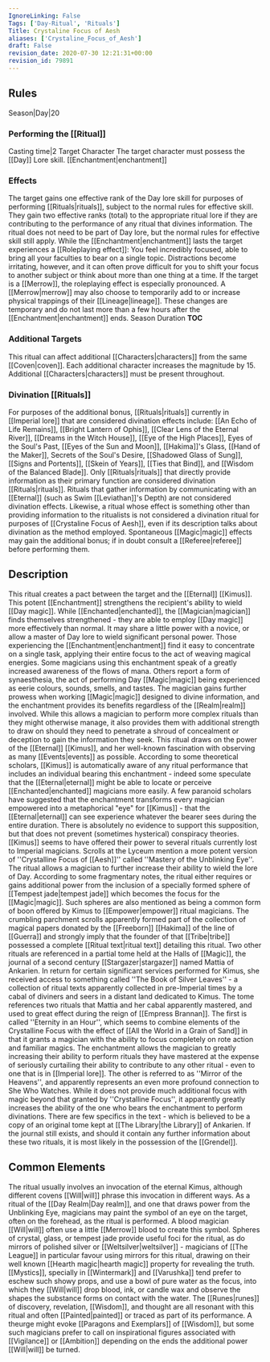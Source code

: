 ```yaml
---
IgnoreLinking: False
Tags: ['Day-Ritual', 'Rituals']
Title: Crystaline Focus of Aesh
aliases: ['Crystaline_Focus_of_Aesh']
draft: False
revision_date: 2020-07-30 12:21:31+00:00
revision_id: 79891
---
```


## Rules
Season|Day|20
### Performing the [[Ritual]]
Casting time|2 Target Character The target character must possess the [[Day]] Lore skill. 
[[Enchantment|enchantment]]
### Effects
The target gains one effective rank of the Day lore skill for purposes of performing [[Rituals|rituals]], subject to the normal rules for effective skill. 
They gain two effective ranks (total) to the appropriate ritual lore if they are contributing to the performance of any ritual that divines information. The ritual does not need to be part of Day lore, but the normal rules for effective skill still apply. 
While the [[Enchantment|enchantment]] lasts the target experiences a [[Roleplaying effect]]: You feel incredibly focused, able to bring all your faculties to bear on a single topic. Distractions become irritating, however, and it can often prove difficult for you to shift your focus to another subject or think about more than one thing at a time.
If the target is a [[Merrow]], the roleplaying effect is especially pronounced. A [[Merrow|merrow]] may also choose to temporarily add to or increase physical trappings of their [[Lineage|lineage]]. These changes are temporary and do not last more than a few hours after the [[Enchantment|enchantment]] ends.
Season Duration
__TOC__
### Additional Targets
This ritual can affect additional [[Characters|characters]] from the same [[Coven|coven]]. Each additional character increases the magnitude by 15. Additional [[Characters|characters]] must be present throughout.
### Divination [[Rituals]]
For purposes of the additional bonus, [[Rituals|rituals]] currently in [[Imperial lore]] that are considered divination effects include: [[An Echo of Life Remains]], [[Bright Lantern of Ophis]], [[Clear Lens of the Eternal River]], [[Dreams in the Witch House]], [[Eye of the High Places]], Eyes of the Soul's Past, [[Eyes of the Sun and Moon]], [[Hakima]]'s Glass, [[Hand of the Maker]], Secrets of the Soul's Desire, [[Shadowed Glass of Sung]], [[Signs and Portents]], [[Skein of Years]], [[Ties that Bind]], and [[Wisdom of the Balanced Blade]]. 
Only [[Rituals|rituals]] that directly provide information as their primary function are considered divination [[Rituals|rituals]]. Rituals that gather information by communicating with an [[Eternal]] (such as Swim [[Leviathan]]'s Depth) are not considered divination effects. Likewise, a ritual whose effect is something other than providing information to the ritualists is not considered a divination ritual for purposes of [[Crystaline Focus of Aesh]], even if its description talks about divination as the method employed. Spontaneous [[Magic|magic]] effects may gain the additional bonus; if in doubt consult a [[Referee|referee]] before performing them.
## Description
This ritual creates a pact between the target and the [[Eternal]] [[Kimus]].
This potent [[Enchantment]] strengthens the recipient's ability to wield [[Day magic]]. 
While [[Enchanted|enchanted]], the [[Magician|magician]] finds themselves strengthened - they are able to employ [[Day magic]] more effectively than normal. It may share a little power with a novice, or allow a master of Day lore to wield significant personal power. Those experiencing the [[Enchantment|enchantment]] find it easy to concentrate on a single task, applying their entire focus to the act of weaving magical energies. Some magicians using this enchantment speak of a greatly increased awareness of the flows of mana. Others report a form of synaesthesia, the act of performing Day [[Magic|magic]] being experienced as eerie colours, sounds, smells, and tastes. 
The magician gains further prowess when working [[Magic|magic]] designed to divine information, and the enchantment provides its benefits regardless of the [[Realm|realm]] involved. While this allows a magician to perform more complex rituals than they might otherwise manage, it also provides them with additional strength to draw on should they need to penetrate a shroud of concealment or deception to gain the information they seek.
This ritual draws on the power of the [[Eternal]] [[Kimus]], and her well-known fascination with observing as many [[Events|events]] as possible. According to some theoretical scholars, [[Kimus]] is automatically aware of any ritual performance that includes an individual bearing this enchantment - indeed some speculate that the [[Eternal|eternal]] might be able to locate or perceive [[Enchanted|enchanted]] magicians more easily. A few paranoid scholars have suggested that the enchantment transforms every magician empowered into a metaphorical "eye" for [[Kimus]] - that the [[Eternal|eternal]] can see experience whatever the bearer sees during the entire duration. There is absolutely no evidence to support this supposition, but that does not prevent (sometimes hysterical) conspiracy theories.
[[Kimus]] seems to have offered their power to several rituals currently lost to Imperial magicians. Scrolls at the Lyceum mention a more potent version of ''Crystalline Focus of [[Aesh]]'' called ''Mastery of the Unblinking Eye''. The ritual allows a magician to further increase their ability to wield the lore of Day. According to some fragmentary notes, the ritual either requires or gains additional power from the inclusion of a specially formed sphere of [[Tempest jade|tempest jade]] which becomes the focus for the [[Magic|magic]]. Such spheres are also mentioned as being a common form of boon offered by Kimus to [[Empower|empower]] ritual magicians. The crumbling parchment scrolls apparently formed part of the collection of magical papers donated by the [[Freeborn]] [[Hakima]] of the line of [[Guerra]] and strongly imply that the founder of that [[Tribe|tribe]] possessed a complete [[Ritual text|ritual text]] detailing this ritual.
Two other rituals are referenced in a partial tome held at the Halls of [[Magic]], the journal of a second century [[Stargazer|stargazer]] named Mattia of Ankarien. In return for certain significant services performed for Kimus, she received access to something called ''The Book of Silver Leaves'' - a collection of ritual texts apparently collected in pre-Imperial times by a cabal of diviners and seers in a distant land dedicated to Kimus. The tome references two rituals that Mattia and her cabal apparently mastered, and used to great effect during the reign of [[Empress Brannan]]. The first is called ''Eternity in an Hour'', which seems to combine elements of the Crystalline Focus with the effect of [[All the World in a Grain of Sand]] in that it grants a magician with the ability to focus completely on rote action and familiar magics. The enchantment allows the magician to greatly increasing their ability to perform rituals they have mastered at the expense of seriously curtailing their ability to contribute to any other ritual - even to one that is in [[Imperial lore]]. The other is referred to as ''Mirror of the Heavens'', and apparently represents an even more profound connection to She Who Watches. While it does not provide much additional focus with magic beyond that granted by ''Crystalline Focus'', it apparently greatly increases the ability of the one who bears the enchantment to perform divinations. There are few specifics in the text - which is believed to be a copy of an original tome kept at [[The Library|the Library]] of Ankarien. If the journal still exists, and should it contain any further information about these two rituals, it is most likely in the possession of the [[Grendel]].
## Common Elements
The ritual usually involves an invocation of the eternal Kimus, although different covens [[Will|will]] phrase this invocation in different ways. As a ritual of the [[Day Realm|Day realm]], and one that draws power from the Unblinking Eye, magicians may paint the symbol of an eye on the target, often on the forehead, as the ritual is performed. A blood magician [[Will|will]] often use a little [[Merrow]] blood to create this symbol. Spheres of crystal, glass, or tempest jade provide useful foci for the ritual, as do mirrors of polished silver or [[Weltsilver|weltsilver]] - magicians of [[The League]] in particular favour using mirrors for this ritual, drawing on their well known [[Hearth magic|hearth magic]] property for revealing the truth. [[Mystics]], specially in [[Wintermark]] and [[Varushka]] tend prefer to eschew such showy props, and use a bowl of pure water as the focus, into which they [[Will|will]] drop blood, ink, or candle wax and observe the shapes the substance forms on contact with the water.
The [[Runes|runes]] of discovery, revelation, [[Wisdom]], and thought are all resonant with this ritual and often [[Painted|painted]] or traced as part of its performance. A theurge might evoke [[Paragons and Exemplars]] of [[Wisdom]], but some such magicians prefer to call on inspirational figures associated with [[Vigilance]] or [[Ambition]] depending on the ends the additional power [[Will|will]] be turned.